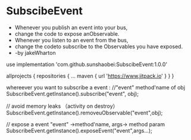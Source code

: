 # SubscibeEvent

* Whenever you publish an event into your bus,
 * change the code to expose anObservable.
 * Whenever you listen to an event from the bus,
 * change the codeto subscribe to the Observables you have exposed.
 * -by jakeWharton
 
 
 
 
 use implementation 'com.github.sunshaobei:SubscibeEvent:1.0.0'
 
 
 allprojects {
		repositories {
			...
			maven { url 'https://www.jitpack.io' }
		}
	}
  
  whereever you want to subscribe a event :
  //"event"  method'name of obj
   SubscribeEvent.getInstance().subscribe("event", obj);
   
   
   // avoid memory leaks  （activity on destroy）
   SubscribeEvent.getInstance().removeuObservable("event",obj);
   
   // expose a event "event" ->method'name,   args-> method param
   SubscribeEvent.getInstance().exposeEvent("event",args...);
  
